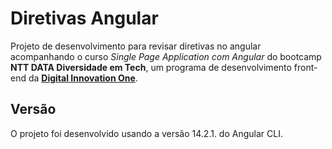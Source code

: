 # Diretivas Angular

Projeto de desenvolvimento para revisar diretivas no angular acompanhando o curso *Single Page Application com Angular* do bootcamp **NTT DATA Diversidade em Tech**, um programa de desenvolvimento front-end da **[Digital Innovation One](https://www.dio.me/)**.

## Versão

O projeto foi desenvolvido usando a versão 14.2.1. do Angular CLI.
